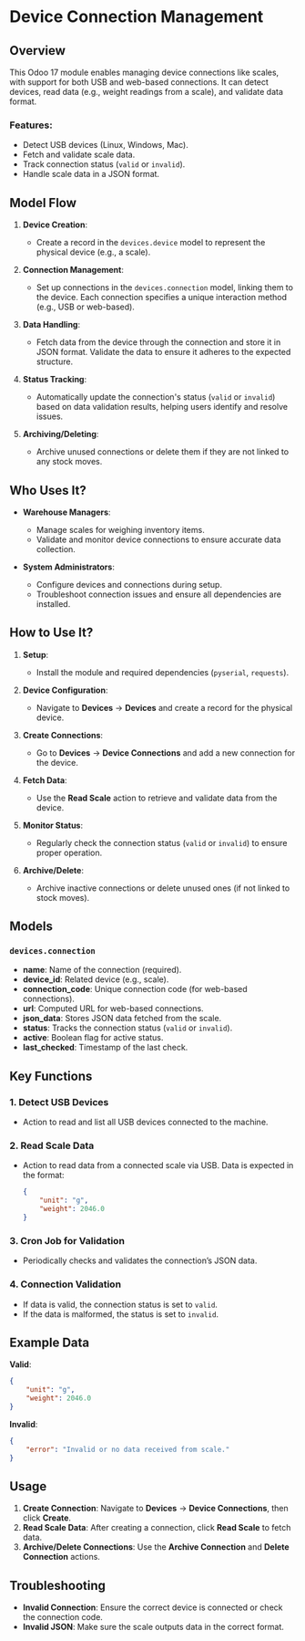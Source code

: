 # Device Connection Management

## Overview

This Odoo 17 module enables managing device connections like scales, with support for both USB and web-based connections. It can detect devices, read data (e.g., weight readings from a scale), and validate data format.

### Features:
- Detect USB devices (Linux, Windows, Mac).
- Fetch and validate scale data.
- Track connection status (`valid` or `invalid`).
- Handle scale data in a JSON format.


## Model Flow

1. **Device Creation**:
   - Create a record in the `devices.device` model to represent the physical device (e.g., a scale).

2. **Connection Management**:
   - Set up connections in the `devices.connection` model, linking them to the device. Each connection specifies a unique interaction method (e.g., USB or web-based).

3. **Data Handling**:
   - Fetch data from the device through the connection and store it in JSON format. Validate the data to ensure it adheres to the expected structure.

4. **Status Tracking**:
   - Automatically update the connection's status (`valid` or `invalid`) based on data validation results, helping users identify and resolve issues.

5. **Archiving/Deleting**:
   - Archive unused connections or delete them if they are not linked to any stock moves.

## Who Uses It?

- **Warehouse Managers**:
  - Manage scales for weighing inventory items.
  - Validate and monitor device connections to ensure accurate data collection.

- **System Administrators**:
  - Configure devices and connections during setup.
  - Troubleshoot connection issues and ensure all dependencies are installed.

## How to Use It?

1. **Setup**:
   - Install the module and required dependencies (`pyserial`, `requests`).

2. **Device Configuration**:
   - Navigate to **Devices** → **Devices** and create a record for the physical device.

3. **Create Connections**:
   - Go to **Devices** → **Device Connections** and add a new connection for the device.

4. **Fetch Data**:
   - Use the **Read Scale** action to retrieve and validate data from the device.

5. **Monitor Status**:
   - Regularly check the connection status (`valid` or `invalid`) to ensure proper operation.

6. **Archive/Delete**:
   - Archive inactive connections or delete unused ones (if not linked to stock moves).

## Models

### `devices.connection`

- **name**: Name of the connection (required).
- **device_id**: Related device (e.g., scale).
- **connection_code**: Unique connection code (for web-based connections).
- **url**: Computed URL for web-based connections.
- **json_data**: Stores JSON data fetched from the scale.
- **status**: Tracks the connection status (`valid` or `invalid`).
- **active**: Boolean flag for active status.
- **last_checked**: Timestamp of the last check.

## Key Functions

### 1. **Detect USB Devices**
   - Action to read and list all USB devices connected to the machine.

### 2. **Read Scale Data**
   - Action to read data from a connected scale via USB. Data is expected in the format:
     ```json
     {
         "unit": "g",
         "weight": 2046.0
     }
     ```

### 3. **Cron Job for Validation**
   - Periodically checks and validates the connection’s JSON data.

### 4. **Connection Validation**
   - If data is valid, the connection status is set to `valid`.
   - If the data is malformed, the status is set to `invalid`.

## Example Data

**Valid**:
```json
{
    "unit": "g",
    "weight": 2046.0
}
```

**Invalid**:
```json
{
    "error": "Invalid or no data received from scale."
}
```

## Usage

1. **Create Connection**: Navigate to **Devices** → **Device Connections**, then click **Create**.
2. **Read Scale Data**: After creating a connection, click **Read Scale** to fetch data.
3. **Archive/Delete Connections**: Use the **Archive Connection** and **Delete Connection** actions.

## Troubleshooting

- **Invalid Connection**: Ensure the correct device is connected or check the connection code.
- **Invalid JSON**: Make sure the scale outputs data in the correct format.

